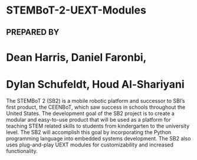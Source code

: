 # STEMBoT-2-UEXT-Modules

## PREPARED BY

# Dean Harris, Daniel Faronbi,

# Dylan Schufeldt, Houd Al-Shariyani

The STEMBoT 2 (SB2)  is a mobile robotic platform and successor to SBI’s first product, the CEENBoT, which 
saw success in schools throughout the United States. The development goal of the SB2 project is to create a 
modular and easy-to-use product that will be used as a platform for teaching STEM related skills to students 
from kindergarten to the university level. The SB2 will accomplish this goal by incorporating the Python programming 
language into embedded systems development. The SB2 also uses plug-and-play UEXT modules for customizability and increased functionality.

